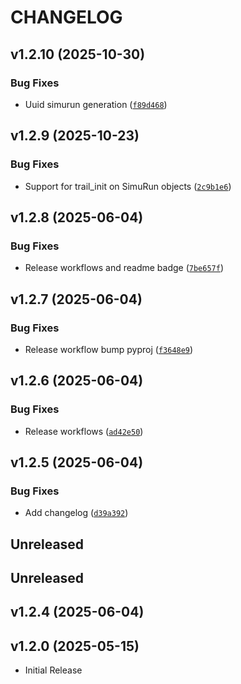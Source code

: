 # CHANGELOG

<!-- version list -->

## v1.2.10 (2025-10-30)

### Bug Fixes

- Uuid simurun generation
  ([`f89d468`](https://github.com/aryvini/railtemp/commit/f89d4681d523cab910f40edb6cdac3f6c706507d))


## v1.2.9 (2025-10-23)

### Bug Fixes

- Support for trail_init on SimuRun objects
  ([`2c9b1e6`](https://github.com/aryvini/railtemp/commit/2c9b1e6e0b54cd64874e97d4b0f3e1918f58d882))


## v1.2.8 (2025-06-04)

### Bug Fixes

- Release workflows and readme badge
  ([`7be657f`](https://github.com/aryvini/railtemp/commit/7be657fa2a7f1ecae032ea9bf540405efd92b5a3))


## v1.2.7 (2025-06-04)

### Bug Fixes

- Release workflow bump pyproj
  ([`f3648e9`](https://github.com/aryvini/railtemp/commit/f3648e9b58227aaaae93b7ccd8b6bae3daea4c42))


## v1.2.6 (2025-06-04)

### Bug Fixes

- Release workflows
  ([`ad42e50`](https://github.com/aryvini/railtemp/commit/ad42e50e1b9cea5077e5fdaf3e73877dc0c6a8f2))


## v1.2.5 (2025-06-04)

### Bug Fixes

- Add changelog
  ([`d39a392`](https://github.com/aryvini/railtemp/commit/d39a3925dcdbab87b6bd33451969c45cf991b731))


## Unreleased


## Unreleased


## v1.2.4 (2025-06-04)


## v1.2.0 (2025-05-15)

- Initial Release
